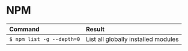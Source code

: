 # NPM

| Command                   | Result                              |
| :--                       | :--                                 |
| `$ npm list -g --depth=0` | List all globally installed modules |